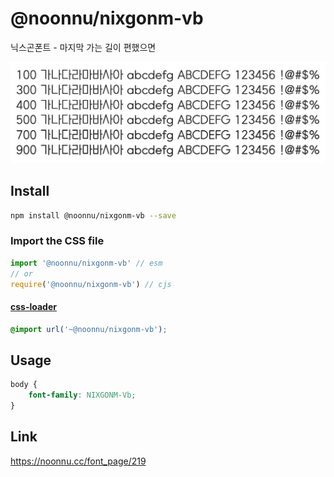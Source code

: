 # @noonnu/nixgonm-vb

닉스곤폰트 - 마지막 가는 길이 편했으면

![example](./example.png)

## Install

```bash
npm install @noonnu/nixgonm-vb --save
```

### Import the CSS file

```js
import '@noonnu/nixgonm-vb' // esm
// or
require('@noonnu/nixgonm-vb') // cjs
```

#### [css-loader](https://github.com/webpack-contrib/css-loader)

```css
@import url('~@noonnu/nixgonm-vb');
```

## Usage

```css
body {
    font-family: NIXGONM-Vb;
}
```

## Link

https://noonnu.cc/font_page/219

